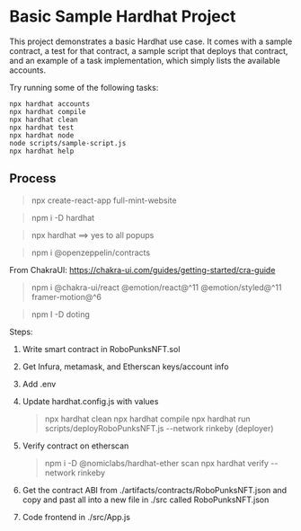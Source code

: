 # Basic Sample Hardhat Project

This project demonstrates a basic Hardhat use case. It comes with a sample contract, a test for that contract, a sample script that deploys that contract, and an example of a task implementation, which simply lists the available accounts.

Try running some of the following tasks:

```shell
npx hardhat accounts
npx hardhat compile
npx hardhat clean
npx hardhat test
npx hardhat node
node scripts/sample-script.js
npx hardhat help
```


## Process
> npx create-react-app full-mint-website

> npm i -D hardhat

> npx hardhat ==> yes to all popups

> npm i @openzeppelin/contracts

From ChakraUI: https://chakra-ui.com/guides/getting-started/cra-guide
> npm i @chakra-ui/react @emotion/react@^11 @emotion/styled@^11 framer-motion@^6

> npm I -D doting

Steps:
1. Write smart contract in RoboPunksNFT.sol
2. Get Infura, metamask, and Etherscan keys/account info
3. Add .env
4. Update hardhat.config.js with values
	
	> npx hardhat clean
	> npx hardhat compile
	> npx hardhat run scripts/deployRoboPunksNFT.js --network rinkeby 
	(deployer)

5. Verify contract on etherscan
	> npm i -D @nomiclabs/hardhat-ether scan
	> npx hardhat verify --network rinkeby <contractAddress>

6. Get the contract ABI from ./artifacts/contracts/RoboPunksNFT.json and copy and past all into a new file in ./src called RoboPunksNFT.json

7. Code frontend in ./src/App.js


